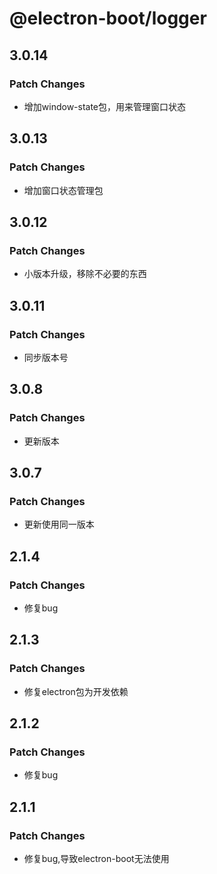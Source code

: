 # @electron-boot/logger

## 3.0.14

### Patch Changes

- 增加window-state包，用来管理窗口状态

## 3.0.13

### Patch Changes

- 增加窗口状态管理包

## 3.0.12

### Patch Changes

- 小版本升级，移除不必要的东西

## 3.0.11

### Patch Changes

- 同步版本号

## 3.0.8

### Patch Changes

- 更新版本

## 3.0.7

### Patch Changes

- 更新使用同一版本

## 2.1.4

### Patch Changes

- 修复bug

## 2.1.3

### Patch Changes

- 修复electron包为开发依赖

## 2.1.2

### Patch Changes

- 修复bug

## 2.1.1

### Patch Changes

- 修复bug,导致electron-boot无法使用
